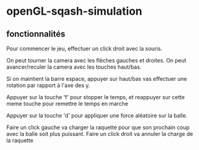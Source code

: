 # openGL-sqash-simulation
## fonctionnalités
Pour commencer le jeu, effectuer un click droit avec la souris.

On peut tourner la camera avec les flèches gauches et droites. On peut avancer/reculer
la camera avec les touches haut/bas.

Si on maintient la barre espace, appuyer sur haut/bas vas effectuer une rotation par rapport à l'axe des y.

Appuyer sur la touche 'f' pour stopper le temps, et reappuyer sur cette meme touche pour remettre le temps en marche

Appuyer sur la touche 'd' pour appliquer une force aléatoire sur la balle.

Faire un click gauche va charger la raquette pour que son prochain coup avec la balle soit plus puissant.
Faire un click droit va annuler la charge de la raquette